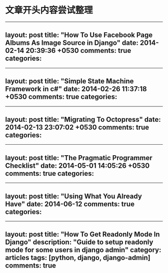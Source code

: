 # 文章开头内容尝试整理

---
layout: post
title: "How To Use Facebook Page Albums As Image Source in Django"
date: 2014-02-14 20:39:36 +0530
comments: true
categories: 
---

---
layout: post
title: "Simple State Machine Framework in c#"
date: 2014-02-26 11:37:18 +0530
comments: true
categories: 
---

---
layout: post
title: "Migrating To Octopress"
date: 2014-02-13 23:07:02 +0530
comments: true
categories: 
---


---
layout: post
title: "The Pragmatic Programmer Checklist"
date: 2014-05-01 14:05:26 +0530
comments: true
categories:
---

---
layout: post
title: "Using What You Already Have"
date: 2014-06-12
comments: true
categories:
---


---
layout: post
title: "How To Get Readonly Mode In Django"
description: "Guide to setup readonly mode for some users in django admin"
category: articles
tags: [python, django, django-admin]
comments: true
---

